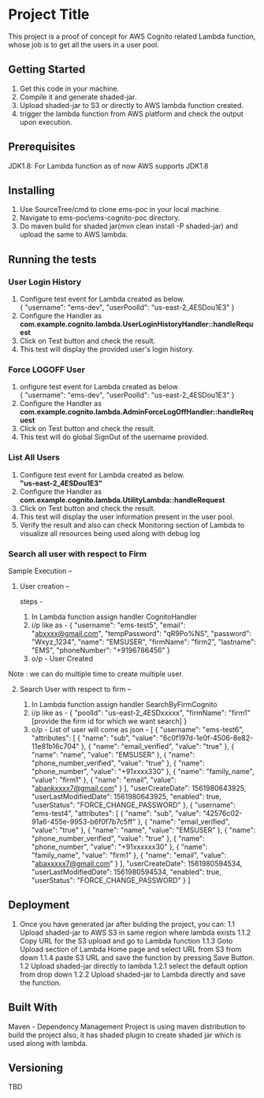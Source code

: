 # Project Title

This project is a proof of concept for AWS Cognito related Lambda function, whose job is to get all the users in a user pool.

## Getting Started

1. Get this code in your machine.
2. Compile it and generate shaded-jar.
3. Upload shaded-jar to S3 or directly to AWS lambda function created.
4. trigger the lambda function from AWS platform and check the output upon execution.

## Prerequisites
JDK1.8: For Lambda function as of now AWS supports JDK1.8

## Installing
1. Use SourceTree/cmd to clone ems-poc in your local machine.
2. Navigate to ems-poc\ems-cognito-poc directory.
3. Do maven build for shaded jar(mvn clean install -P shaded-jar) and upload the same to AWS lambda.

## Running the tests
### User Login History
1. Configure test event for Lambda created as below.<br/>
{
  "username": "ems-dev",
  "userPoolId": "us-east-2_4ESDou1E3"
}
2. Configure the Handler as **com.example.cognito.lambda.UserLoginHistoryHandler::handleRequest**
3. Click on Test button and check the result.
4. This test will display the provided user's login history.

### Force LOGOFF User
1. onfigure test event for Lambda created as below.<br/>
{
  "username": "ems-dev",
  "userPoolId": "us-east-2_4ESDou1E3"
}
2. Configure the Handler as **com.example.cognito.lambda.AdminForceLogOffHandler::handleRequest**
3. Click on Test button and check the result.
4. This test will do global SignOut of the username provided.

### List All Users
1. Configure test event for Lambda created as below.<br/>
**"us-east-2_4ESDou1E3"**
2. Configure the Handler as **com.example.cognito.lambda.UtilityLambda::handleRequest**
3. Click on Test button and check the result.
4. This test will display the user information present in the user pool.
5. Verify the result and also can check Monitoring section of Lambda to visualize all resources being used along with debug log


### Search all user with respect to Firm

Sample Execution –
1.	User creation  –

	steps - 
	1. In Lambda function assign handler CognitoHandler
	2. i/p like as -
				{
	  "username": "ems-test5",
	  "email": "abxxxx@gmail.com",
	  "tempPassword": "qR9Po%NS",
	  "password": "Wxyz_1234",
	  "name": "EMSUSER",
	  "firmName": "firm2",
	  "lastname": "EMS",
	  "phoneNumber": "+9196786456"
	}
	3. o/p -  User Created

 Note :  we can do multiple time to create multiple user.
 
 
2.	Search User with respect to firm  –

	1. In Lambda function assign handler SearchByFirmCognito
	2. i/p like as -
				{
	  "poolId": "us-east-2_4ESDxxxxx",
	  "firmName": "firm1" [provide the firm id for which we want search]
	}
	3. o/p -  List of user will come as json -
			[
	  {
	    "username": "ems-test6",
	    "attributes": [
	      {
	        "name": "sub",
	        "value": "6c0f197d-1e0f-4506-8e82-11e81b16c704"
	      },
	      {
	        "name": "email_verified",
	        "value": "true"
	      },
	      {
	        "name": "name",
	        "value": "EMSUSER"
	      },
	      {
	        "name": "phone_number_verified",
	        "value": "true"
	      },
	      {
	        "name": "phone_number",
	        "value": "+91xxxx330"
	      },
	      {
	        "name": "family_name",
	        "value": "firm1"
	      },
	      {
	        "name": "email",
	        "value": "abankxxxx7@gmail.com"
	      }
	    ],
	    "userCreateDate": 1561980643925,
	    "userLastModifiedDate": 1561980643925,
	    "enabled": true,
	    "userStatus": "FORCE_CHANGE_PASSWORD"
	  },
	  {
	    "username": "ems-test4",
	    "attributes": [
	      {
	        "name": "sub",
	        "value": "42576c02-91a6-455e-9953-b6f0f7b7c5ff"
	      },
	      {
	        "name": "email_verified",
	        "value": "true"
	      },
	      {
	        "name": "name",
	        "value": "EMSUSER"
	      },
	      {
	        "name": "phone_number_verified",
	        "value": "true"
	      },
	      {
	        "name": "phone_number",
	        "value": "+91xxxxxx30"
	      },
	      {
	        "name": "family_name",
	        "value": "firm1"
	      },
	      {
	        "name": "email",
	        "value": "abaxxxxx7@gmail.com"
	      }
	    ],
	    "userCreateDate": 1561980594534,
	    "userLastModifiedDate": 1561980594534,
	    "enabled": true,
	    "userStatus": "FORCE_CHANGE_PASSWORD"
	  }
	]

## Deployment
1. Once you have generated jar after bulding the project, you can:
1.1 Upload shaded-jar to AWS S3 in same region where lambda exists
1.1.2 Copy URL for the S3 upload and go to Lambda function
1.1.3 Goto Upload section of Lambda Home page and select URL from S3 from down
1.1.4 paste S3 URL and save the function by pressing Save Button.
1.2 Upload shaded-jar directly to lambda
1.2.1 select the default option from drop down
1.2.2 Upload shaded-jar to Lambda directly and save the function.

## Built With
Maven - Dependency Management
Project is using maven distribution to build the project also, it has shaded plugin to create shaded jar which is used along with lambda.

## Versioning
TBD
